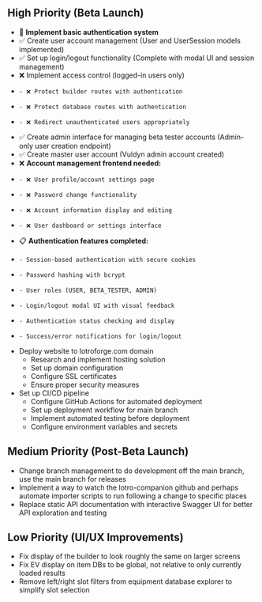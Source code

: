 ## High Priority (Beta Launch)
- 🚧 **Implement basic authentication system**
-   ✅ Create user account management (User and UserSession models implemented)
-   ✅ Set up login/logout functionality (Complete with modal UI and session management)
-   ❌ Implement access control (logged-in users only)
-     - ❌ Protect builder routes with authentication
-     - ❌ Protect database routes with authentication  
-     - ❌ Redirect unauthenticated users appropriately
-   ✅ Create admin interface for managing beta tester accounts (Admin-only user creation endpoint)
-   ✅ Create master user account (Vuldyn admin account created)
-   ❌ **Account management frontend needed:**
-     - ❌ User profile/account settings page
-     - ❌ Password change functionality
-     - ❌ Account information display and editing
-     - ❌ User dashboard or settings interface
-   📋 **Authentication features completed:**
-     - Session-based authentication with secure cookies
-     - Password hashing with bcrypt
-     - User roles (USER, BETA_TESTER, ADMIN)
-     - Login/logout modal UI with visual feedback
-     - Authentication status checking and display
-     - Success/error notifications for login/logout
- Deploy website to lotroforge.com domain
  - Research and implement hosting solution
  - Set up domain configuration
  - Configure SSL certificates
  - Ensure proper security measures
- Set up CI/CD pipeline
  - Configure GitHub Actions for automated deployment
  - Set up deployment workflow for main branch
  - Implement automated testing before deployment
  - Configure environment variables and secrets

## Medium Priority (Post-Beta Launch)
- Change branch management to do development off the main branch, use the main branch for releases
- Implement a way to watch the lotro-companion github and perhaps automate importer scripts to run following a change to specific places
- Replace static API documentation with interactive Swagger UI for better API exploration and testing

## Low Priority (UI/UX Improvements)
- Fix display of the builder to look roughly the same on larger screens
- Fix EV display on item DBs to be global, not relative to only currently loaded results
- Remove left/right slot filters from equipment database explorer to simplify slot selection